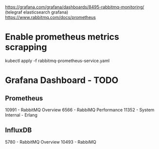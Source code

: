 

https://grafana.com/grafana/dashboards/8495-rabbitmq-monitoring/ (telegraf elasticsearch grafana)
https://www.rabbitmq.com/docs/prometheus

# Enable prometheus metrics scrapping
kubectl apply -f rabbitmq-prometheus-service.yaml

# Grafana Dashboard - TODO
## Prometheus
10991 - RabbitMQ Overview
6566 - RabbiMQ Performance
11352 - System Internal - Erlang
## InfluxDB
5780 - RabbitMQ Overview
10493 - RabbiMQ